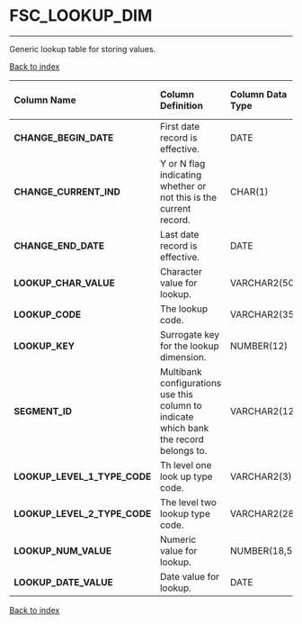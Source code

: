 # FSC_LOOKUP_DIM

---

Generic lookup table for storing values.

[Back to index](./index.md)

| Column Name                  | Column Definition                                                                      | Column Data Type   | Column Null Option   | PK   | FK   |
|:-----------------------------|:---------------------------------------------------------------------------------------|:-------------------|:---------------------|:-----|:-----|
| **CHANGE_BEGIN_DATE**        | First date record is effective.                                                        | DATE               | Not Null             | No   | No   |
| **CHANGE_CURRENT_IND**       | Y or N flag indicating whether or not this is the current record.                      | CHAR(1)            | Not Null             | No   | No   |
| **CHANGE_END_DATE**          | Last date record is effective.                                                         | DATE               | Not Null             | No   | No   |
| **LOOKUP_CHAR_VALUE**        | Character value for lookup.                                                            | VARCHAR2(50)       | Null                 | No   | No   |
| **LOOKUP_CODE**              | The lookup code.                                                                       | VARCHAR2(35)       | Not Null             | No   | No   |
| **LOOKUP_KEY**               | Surrogate key for the lookup dimension.                                                | NUMBER(12)         | Not Null             | Yes  | No   |
| **SEGMENT_ID**               | Multibank configurations use this column to indicate which bank the record belongs to. | VARCHAR2(128)      | Not Null             | Yes  | No   |
| **LOOKUP_LEVEL_1_TYPE_CODE** | Th level one look up type code.                                                        | VARCHAR2(3)        | Not Null             | No   | No   |
| **LOOKUP_LEVEL_2_TYPE_CODE** | The level two lookup type code.                                                        | VARCHAR2(28)       | Not Null             | No   | No   |
| **LOOKUP_NUM_VALUE**         | Numeric value for lookup.                                                              | NUMBER(18,5)       | Null                 | No   | No   |
| **LOOKUP_DATE_VALUE**        | Date value for lookup.                                                                 | DATE               | Null                 | No   | No   |

[Back to index](./index.md)